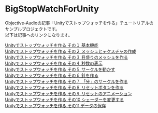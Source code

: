 BigStopWatchForUnity
====================
<p>
Objective-Audioの記事「Unityでストップウォッチを作る」チュートリアルのサンプルプロジェクトです。<br/>
以下は記事へのリンクになります。
</p>
<a href="http://objective-audio.jp/2013/08/unity.html">Unityでストップウォッチを作る その１ 基本機能</a><br/>
<a href="http://objective-audio.jp/2013/08/unity-1.html">Unityでストップウォッチを作る その２ メッシュとテクスチャの作成</a><br/>
<a href="http://objective-audio.jp/2013/08/unity-2.html">Unityでストップウォッチを作る その３ 目盛りのメッシュを作る</a><br/>
<a href="http://objective-audio.jp/2013/08/unity-3.html">Unityでストップウォッチを作る その４ 秒数の表示</a><br/>
<a href="http://objective-audio.jp/2013/08/unity-4.html">Unityでストップウォッチを作る その５ サークルを動かす</a><br/>
<a href="http://objective-audio.jp/2013/08/unity-5.html">Unityでストップウォッチを作る その６ 針を作る</a><br/>
<a href="http://objective-audio.jp/2013/08/unity-6.html">Unityでストップウォッチを作る その７ 「分」のサークルを作る</a><br/>
<a href="http://objective-audio.jp/2013/08/unity-7.html">Unityでストップウォッチを作る その８ リセットボタンを作る</a><br/>
<a href="http://objective-audio.jp/2013/08/unity-8.html">Unityでストップウォッチを作る その９ リセットのアニメーション</a><br/>
<a href="http://objective-audio.jp/2013/08/unity-10.html">Unityでストップウォッチを作る その10 シェーダーを変更する</a><br/>
<a href="http://objective-audio.jp/2014/02/unity-11.html">Unityでストップウォッチを作る その11 データの保存</a><br/>
